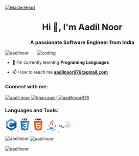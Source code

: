 [![MasterHead](https://user-images.githubusercontent.com/10498744/210012254-234538ff-d198-48aa-8964-37e6fd45d227.gif)]()
<h1 align="center">Hi 👋, I'm Aadil Noor</h1>
<h3 align="center">A passionate Software Engineer from India</h3>

<img align="right" alt="coding" width="400" src="https://user-images.githubusercontent.com/55389276/140866485-8fb1c876-9a8f-4d6a-98dc-08c4981eaf70.gif">

<p align="left"> <img src="https://komarev.com/ghpvc/?username=aadilnoor&label=Profile%20views&color=0e75b6&style=flat" alt="aadilnoor" /> </p>

- 🌱 I’m currently learning **Programing Languages**

- 📫 How to reach me **aadilnoor976@gmail.com**

<h3 align="left">Connect with me:</h3>
<p align="left">
<a href="https://www.linkedin.com/in/aadil-noor-93a244265?" target="blank"><img align="center" src="https://raw.githubusercontent.com/rahuldkjain/github-profile-readme-generator/master/src/images/icons/Social/linked-in-alt.svg" alt="aadil noor" height="30" width="40" /></a>
<a href="https://www.facebook.com/khan.aadil.503092?mibextid=zLoPMf" target="blank"><img align="center" src="https://raw.githubusercontent.com/rahuldkjain/github-profile-readme-generator/master/src/images/icons/Social/facebook.svg" alt="khan aadil" height="30" width="40" /></a>
<a href="https://www.instagram.com/anonymoussoul______?igsh=MThubDV1Y256ejRjeA==)" target="blank"><img align="center" src="https://raw.githubusercontent.com/rahuldkjain/github-profile-readme-generator/master/src/images/icons/Social/instagram.svg" alt="aadilnoor976" height="30" width="40" /></a>
</p>

<h3 align="left">Languages and Tools:</h3>
<p align="left"> <a href="https://www.cprogramming.com/" target="_blank" rel="noreferrer"> <img src="https://raw.githubusercontent.com/devicons/devicon/master/icons/c/c-original.svg" alt="c" width="40" height="40"/> </a> <a href="https://www.w3schools.com/css/" target="_blank" rel="noreferrer"> <img src="https://raw.githubusercontent.com/devicons/devicon/master/icons/css3/css3-original-wordmark.svg" alt="css3" width="40" height="40"/> </a> <a href="https://www.w3.org/html/" target="_blank" rel="noreferrer"> <img src="https://raw.githubusercontent.com/devicons/devicon/master/icons/html5/html5-original-wordmark.svg" alt="html5" width="40" height="40"/> </a> <a href="https://www.java.com" target="_blank" rel="noreferrer"> <img src="https://raw.githubusercontent.com/devicons/devicon/master/icons/java/java-original.svg" alt="java" width="40" height="40"/> </a> <a href="https://www.mysql.com/" target="_blank" rel="noreferrer"> <img src="https://raw.githubusercontent.com/devicons/devicon/master/icons/mysql/mysql-original-wordmark.svg" alt="mysql" width="40" height="40"/> </a> </p>

<p><img align="left" src="https://github-readme-stats.vercel.app/api/top-langs?username=aadilnoor&show_icons=true&locale=en&layout=compact" alt="aadilnoor" /></p>

<p>&nbsp;<img align="center" src="https://github-readme-stats.vercel.app/api?username=aadilnoor&show_icons=true&locale=en" alt="aadilnoor" /></p>

<p><img align="center" src="https://github-readme-streak-stats.herokuapp.com/?user=aadilnoor&" alt="aadilnoor" /></p>
